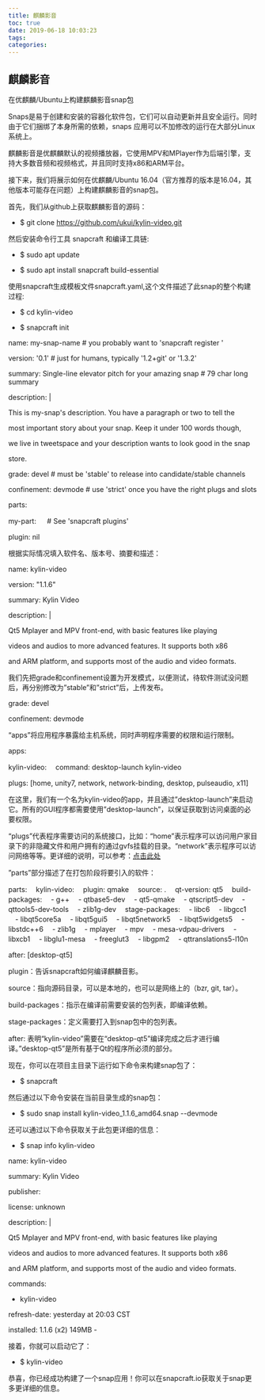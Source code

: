 ```yaml
---
title: 麒麟影音
toc: true
date: 2019-06-18 10:03:23
tags:
categories:
---
```






## 麒麟影音
在优麒麟/Ubuntu上构建麒麟影音snap包

Snaps是易于创建和安装的容器化软件包，它们可以自动更新并且安全运行。同时由于它们捆绑了本身所需的依赖，snaps 应用可以不加修改的运行在大部分Linux系统上。

麒麟影音是优麒麟默认的视频播放器，它使用MPV和MPlayer作为后端引擎，支持大多数音频和视频格式，并且同时支持x86和ARM平台。

接下来，我们将展示如何在优麒麟/Ubuntu 16.04（官方推荐的版本是16.04，其他版本可能存在问题）上构建麒麟影音的snap包。

首先，我们从github上获取麒麟影音的源码：

* $ git clone https://github.com/ukui/kylin-video.git

然后安装命令行工具 snapcraft 和编译工具链:

* $ sudo apt update

* $ sudo apt install snapcraft build-essential

使用snapcraft生成模板文件snapcraft.yaml,这个文件描述了此snap的整个构建过程:

* $ cd kylin-video

* $ snapcraft init

name: my-snap-name # you probably want to 'snapcraft register '

version: '0.1' # just for humans, typically '1.2+git' or '1.3.2'

summary: Single-line elevator pitch for your amazing snap # 79 char long summary

description: |

  This is my-snap's description. You have a paragraph or two to tell the

  most important story about your snap. Keep it under 100 words though,

  we live in tweetspace and your description wants to look good in the snap

  store.

grade: devel # must be 'stable' to release into candidate/stable channels

confinement: devmode # use 'strict' once you have the right plugs and slots

 parts:

  my-part:
　 # See 'snapcraft plugins'

plugin: nil

根据实际情况填入软件名、版本号、摘要和描述：

name: kylin-video

version: "1.1.6"

summary: Kylin Video

description: |

  Qt5 Mplayer and MPV front-end, with basic features like playing

  videos and audios to more advanced features. It supports both x86

  and ARM platform, and supports most of the audio and video formats.

我们先把grade和confinement设置为开发模式，以便测试，待软件测试没问题后，再分别修改为”stable”和”strict”后，上传发布。

grade: devel

confinement: devmode

“apps”将应用程序暴露给主机系统，同时声明程序需要的权限和运行限制。

apps:

  kylin-video:
　command: desktop-launch kylin-video

plugs: [home, unity7, network, network-binding, desktop, pulseaudio, x11]

在这里，我们有一个名为kylin-video的app，并且通过”desktop-launch”来启动它。所有的GUI程序都需要使用”desktop-launch”，以保证获取到访问桌面的必要权限。

“plugs”代表程序需要访问的系统接口，比如：“home”表示程序可以访问用户家目录下的非隐藏文件和用户拥有的通过gvfs挂载的目录。“network”表示程序可以访问网络等等。更详细的说明，可以参考：[点击此处](https://docs.snapcraft.io/core/interfaces)

”parts”部分描述了在打包阶段将要引入的软件：

parts:
　kylin-video:
　plugin: qmake
　source: .
　qt-version: qt5
　build-packages:
　- g++
　- qtbase5-dev
　- qt5-qmake
　- qtscript5-dev
　- qttools5-dev-tools
　- zlib1g-dev
　stage-packages:
　- libc6
　- libgcc1
　- libqt5core5a
　- libqt5gui5
　- libqt5network5
　- libqt5widgets5
　- libstdc++6
　- zlib1g
　- mplayer
　- mpv
　- mesa-vdpau-drivers
　- libxcb1
　- libglu1-mesa
　- freeglut3
　- libgpm2
　- qttranslations5-l10n

after: [desktop-qt5]

plugin：告诉snapcraft如何编译麒麟音影。

source：指向源码目录，可以是本地的，也可以是网络上的（bzr, git, tar）。

build-packages：指示在编译前需要安装的包列表，即编译依赖。

stage-packages：定义需要打入到snap包中的包列表。

after: 表明“kylin-video”需要在“desktop-qt5”编译完成之后才进行编译。”desktop-qt5”是所有基于Qt的程序所必须的部分。

现在，你可以在项目主目录下运行如下命令来构建snap包了：

* $ snapcraft

然后通过以下命令安装在当前目录生成的snap包：

* $ sudo snap install kylin-video_1.1.6_amd64.snap --devmode

还可以通过以下命令获取关于此包更详细的信息：

* $ snap info kylin-video

name:      kylin-video

summary:   Kylin Video

publisher: 

license:   unknown

description: |

  Qt5 Mplayer and MPV front-end, with basic features like playing

  videos and audios to more advanced features. It supports both x86

  and ARM platform, and supports most of the audio and video formats.

commands:

  - kylin-video

refresh-date: yesterday at 20:03 CST

installed:    1.1.6 (x2) 149MB -

接着，你就可以启动它了：

* $ kylin-video

恭喜，你已经成功构建了一个snap应用！你可以在snapcraft.io获取关于snap更多更详细的信息。